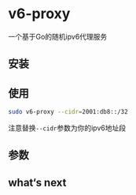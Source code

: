 # v6-proxy
一个基于Go的随机ipv6代理服务

## 安装

## 使用
```bash
sudo v6-proxy --cidr=2001:db8::/32
```
注意替换`--cidr`参数为你的ipv6地址段
## 参数


## what‘s next





